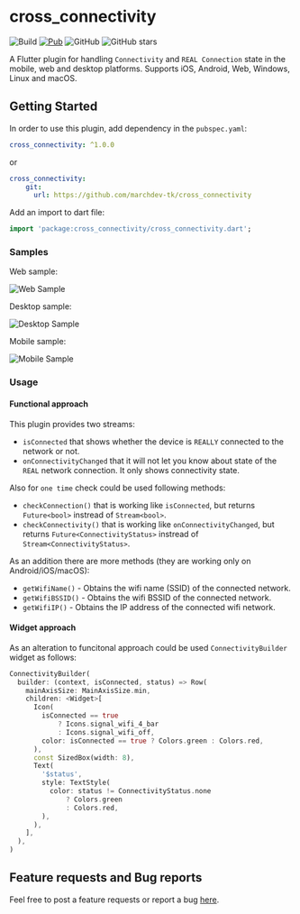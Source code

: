 # cross_connectivity

![Build](https://github.com/marchdev-tk/cross_connectivity/workflows/build/badge.svg)
[![Pub](https://img.shields.io/pub/v/cross_connectivity.svg)](https://pub.dartlang.org/packages/cross_connectivity)
![GitHub](https://img.shields.io/github/license/marchdev-tk/cross_connectivity)
![GitHub stars](https://img.shields.io/github/stars/marchdev-tk/cross_connectivity?style=social)

A Flutter plugin for handling `Connectivity` and `REAL Connection` state in the mobile, web and desktop platforms. Supports iOS, Android, Web, Windows, Linux and macOS.

## Getting Started

In order to use this plugin, add dependency in the `pubspec.yaml`:

```yaml
cross_connectivity: ^1.0.0
```

or

```yaml
cross_connectivity:
    git:
      url: https://github.com/marchdev-tk/cross_connectivity
```

Add an import to dart file:

```dart
import 'package:cross_connectivity/cross_connectivity.dart';
```

### Samples

Web sample:

![Web Sample](../assets/cc_web.gif?raw=true)

Desktop sample:

![Desktop Sample](../assets/cc_desktop.gif?raw=true)

Mobile sample:

![Mobile Sample](../assets/cc_mobile.gif?raw=true)

### Usage

#### Functional approach

This plugin provides two streams:

 * `isConnected` that shows whether the device is `REALLY` connected to the network or not.
 * `onConnectivityChanged` that it will not let you know about state of the `REAL` network connection. It only shows connectivity state.

Also for `one time` check could be used following methods:

 * `checkConnection()` that is working like `isConnected`, but returns `Future<bool>` instread of `Stream<bool>`.
 * `checkConnectivity()` that is working like `onConnectivityChanged`, but returns `Future<ConnectivityStatus>` instread of `Stream<ConnectivityStatus>`.

As an addition there are more methods (they are working only on Android/iOS/macOS):

 * `getWifiName()`  - Obtains the wifi name (SSID) of the connected network.
 * `getWifiBSSID()` - Obtains the wifi BSSID of the connected network.
 * `getWifiIP()` - Obtains the IP address of the connected wifi network.

#### Widget approach

As an alteration to funcitonal approach could be used `ConnectivityBuilder` widget as follows:

```dart
ConnectivityBuilder(
  builder: (context, isConnected, status) => Row(
    mainAxisSize: MainAxisSize.min,
    children: <Widget>[
      Icon(
        isConnected == true
            ? Icons.signal_wifi_4_bar
            : Icons.signal_wifi_off,
        color: isConnected == true ? Colors.green : Colors.red,
      ),
      const SizedBox(width: 8),
      Text(
        '$status',
        style: TextStyle(
          color: status != ConnectivityStatus.none
              ? Colors.green
              : Colors.red,
        ),
      ),
    ],
  ),
)
```

## Feature requests and Bug reports

Feel free to post a feature requests or report a bug [here](https://github.com/marchdev-tk/cross_connectivity/issues).
